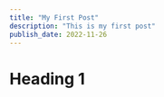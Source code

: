 ```yaml
---
title: "My First Post"
description: "This is my first post"
publish_date: 2022-11-26
---
```


# Heading 1
